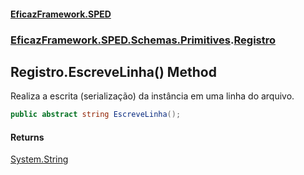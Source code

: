 #### [EficazFramework.SPED](EficazFrameworkSPED.md 'EficazFramework SPED')
### [EficazFramework.SPED.Schemas.Primitives](EficazFramework.SPED.Schemas.Primitives.md 'EficazFramework.SPED.Schemas.Primitives').[Registro](EficazFramework.SPED.Schemas.Primitives/Registro.md 'EficazFramework.SPED.Schemas.Primitives.Registro')

## Registro.EscreveLinha() Method

Realiza a escrita (serialização) da instância em uma linha do arquivo.

```csharp
public abstract string EscreveLinha();
```

#### Returns
[System.String](https://docs.microsoft.com/en-us/dotnet/api/System.String 'System.String')